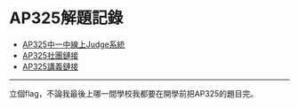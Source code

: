 # AP325解題記錄

- [AP325中一中線上Judge系統](https://judge.tcirc.tw/Problems?tabid=AP325#tab03)
- [AP325社團鏈接](https://www.facebook.com/groups/359446638362710)
- [AP325講義鏈接](https://drive.google.com/drive/u/0/folders/10hZCMHH0YgsfguVZCHU7EYiG8qJE5f-m)

---
立個flag，不論我最後上哪一間學校我都要在開學前把AP325的題目完。
